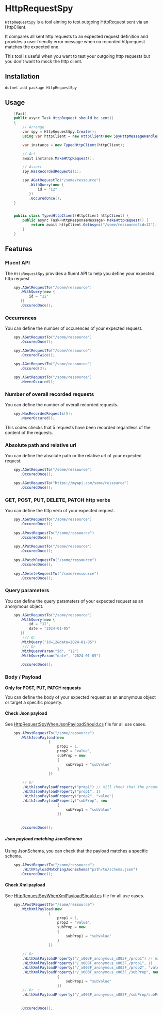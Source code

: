 # HttpRequestSpy

`HttpRequestSpy` is a tool aiming to test outgoing HttpRequest sent via an HttpClient.

It compares all sent http requests to an expected request definition and provides a user friendly error message when no recorded httprequest matches the expected one.

This tool is useful when you want to test your outgoing http requests but you don't want to mock the http client.

## Installation 

``dotnet add package HttpRequestSpy``

## Usage

```csharp
    [Fact]
    public async Task HttpRequest_should_be_sent()
    {
        // Arrange
        var spy = HttpRequestSpy.Create();
        using var httpClient = new HttpClient(new SpyHttpMessageHandler(spy));

        var instance = new TypedHttpClient(httpClient);

        // Act
        await instance.MakeHttpRequest();

        // Assert
        spy.HasRecordedRequests(1);

        spy.AGetRequestTo("/some/ressource")
           .WithQuery(new {
               id = "12"
           })
           .OccuredOnce();
    }


    public class TypedHttpClient(HttpClient httpClient) {
        public async Task<HttpResponseMessage> MakeHttpRequest() {
            return await httpClient.GetAsync("/some/ressource?id=12");
        }
    }
```

## Features

### Fluent API

The `HttpRequestSpy` provides a fluent API to help you define your expected http request.

```csharp
    spy.AGetRequestTo("/some/ressource")
       .WithQuery(new {
           id = "12"
       })
       .OccuredOnce();
```

### Occurrences

You can define the number of occurences of your expected request.

```csharp
    spy.AGetRequestTo("/some/ressource")
       .OccuredOnce();

    spy.AGetRequestTo("/some/ressource")
       .OccuredTwice();

    spy.AGetRequestTo("/some/ressource")
       .Occured(3);
    
    spy.AGetRequestTo("/some/ressource")
       .NeverOccured();
```

### Number of overall recorded requests

You can define the number of overall recorded requests.

```csharp
    spy.HasRecordedRequests(5);
       .NeverOccured();
```
This codes checks that 5 requests have been recorded regardless of the content of the requests.

### Absolute path and relative url

You can define the absolute path or the relative url of your expected request.

```csharp
    spy.AGetRequestTo("/some/ressource")
       .OccuredOnce();
```

```csharp
    spy.AGetRequestTo("https://myapi.com/some/ressource")
       .OccuredOnce();
```

### GET, POST, PUT, DELETE, PATCH http verbs

You can define the http verb of your expected request.

```csharp
    spy.AGetRequestTo("/some/ressource")
       .OccuredOnce();
    
    spy.APostRequestTo("/some/ressource")
       .OccuredOnce();
    
    spy.APutRequestTo("/some/ressource")
       .OccuredOnce();
    
    spy.APatchRequestTo("/some/ressource")
       .OccuredOnce();
    
    spy.ADeleteRequestTo("/some/ressource")
       .OccuredOnce();
```

### Query parameters

You can define the query parameters of your expected request as an anonymous object.

```csharp
    spy.AGetRequestTo("/some/ressource")
       .WithQuery(new {
           id = "12",
           date = "2024-01-05"
       })
        /// Or
       .WithQuery("id=12&date=2024-01-05")
        /// Or
       .WithQueryParam("id", "12")
       .WithQueryParam("date", "2024-01-05")
        
       .OccuredOnce();
```

### Body / Payload

**Only for POST, PUT, PATCH requests**

You can define the body of your expected request as an anonymous object or target a specific property.


#### Check Json payload

See [HttpRequestSpyWhenJsonPayloadShould.cs](./src/HttpRequestSpy.Tests/HttpRequestSpyWhenJsonPayloadShould.cs) file for all use cases.

```csharp
    spy.APostRequestTo("/some/ressource")       
       .WithJsonPayload(new
                    {
                        prop1 = 1,
                        prop2 = "value",
                        subProp = new
                        {
                            subProp1 = "subValue"
                        }
                    })
        
        // Or
        .WithJsonPayloadProperty("prop1") // Will check that the property exists
        .WithJsonPayloadProperty("prop1", 1)
        .WithJsonPayloadProperty("prop2", "value")
        .WithJsonPayloadProperty("subProp", new
                        {
                            subProp1 = "subValue"
                        })
        
        
       .OccuredOnce();
```

##### Json payload matching JsonSchema

Using JsonSchema, you can check that the payload matches a specific schema.

```csharp
    spy.APostRequestTo("/some/ressource")       
        .WithPayloadMatchingJsonSchema("path/to/schema.json")
       .OccuredOnce();
```


#### Check Xml payload

See [HttpRequestSpyWhenXmlPayloadShould.cs](./src/HttpRequestSpy.Tests/HttpRequestSpyWhenXmlPayloadShould.cs) file for all use cases.

```csharp
    spy.APostRequestTo("/some/ressource")
       .WithXmlPayload(new
                    {
                        prop1 = 1,
                        prop2 = "value",
                        subProp = new
                        {
                            subProp1 = "subValue"
                        }
                    })
        
        // Or
        .WithXmlPayloadProperty("/_x003F_anonymous_x003F_/prop1") // Will check that the property exists
        .WithXmlPayloadProperty("/_x003F_anonymous_x003F_/prop1", 1)
        .WithXmlPayloadProperty("/_x003F_anonymous_x003F_/prop2", "value")
        .WithXmlPayloadProperty("/_x003F_anonymous_x003F_/subProp", new
                        {
                            subProp1 = "subValue"
                        })
        // Or  :
        .WithXmlPayloadProperty("/_x003F_anonymous_x003F_/subProp/subProp1", "subValue")
        
        
       .OccuredOnce();
```